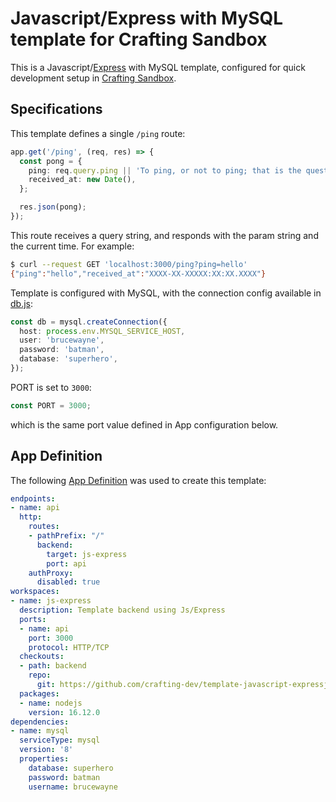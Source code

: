 # Javascript/Express with MySQL template for Crafting Sandbox

This is a Javascript/[Express](https://expressjs.com/) with MySQL template, configured for quick development setup in [Crafting Sandbox](https://docs.sandboxes.cloud/docs).

## Specifications

This template defines a single `/ping` route:

```ts
app.get('/ping', (req, res) => {
  const pong = {
    ping: req.query.ping || 'To ping, or not to ping; that is the question.',
    received_at: new Date(),
  };

  res.json(pong);
});
```

This route receives a query string, and responds with the param string and the current time. For example:

```bash
$ curl --request GET 'localhost:3000/ping?ping=hello'
{"ping":"hello","received_at":"XXXX-XX-XXXXX:XX:XX.XXXX"}
```

Template is configured with MySQL, with the connection config available in [db.js](src/db.js):

```ts
const db = mysql.createConnection({
  host: process.env.MYSQL_SERVICE_HOST,
  user: 'brucewayne',
  password: 'batman',
  database: 'superhero',
});
```

PORT is set to `3000`:

```ts
const PORT = 3000;
```

which is the same port value defined in App configuration below.

## App Definition

The following [App Definition](https://docs.sandboxes.cloud/docs/app-definition) was used to create this template:

```yaml
endpoints:
- name: api
  http:
    routes:
    - pathPrefix: "/"
      backend:
        target: js-express
        port: api
    authProxy:
      disabled: true
workspaces:
- name: js-express
  description: Template backend using Js/Express
  ports:
  - name: api
    port: 3000
    protocol: HTTP/TCP
  checkouts:
  - path: backend
    repo:
      git: https://github.com/crafting-dev/template-javascript-expressjs
  packages:
  - name: nodejs
    version: 16.12.0
dependencies:
- name: mysql
  serviceType: mysql
  version: '8'
  properties:
    database: superhero
    password: batman
    username: brucewayne
```
